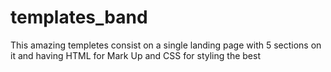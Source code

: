 # templates_band
This amazing templetes consist on a single landing page with 5 sections on it and having HTML for Mark Up and CSS for styling the best 
